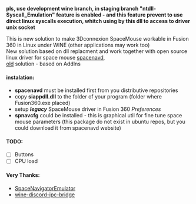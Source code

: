 **pls, use development wine branch, in staging branch "ntdll-Syscall_Emulation" feature is enabled - and this feature prevent to use direct linux syscalls execution, whitch using by this dll to access to driver unix socket**  

This is new solution to make 3Dconnexion SpaceMouse workable in Fusion 360 in Linux under WINE (other applications may work too)  
New solution based on dll replacment and work together with open source linux driver for space mouse [spacenavd](http://spacenav.sourceforge.net/),  
[old](https://github.com/DD1984/SpaceMouse_Fusion360_Wine/tree/master/AddIns) solution - based on AddIns


#### instalation:
* **spacenavd** must be installed first from you distributive repositories 
* copy **siappdll.dll** to the folder of your program (folder where Fusion360.exe placed)
* setup **_legacy_** SpaceMouse driver in Fusion 360 *Preferences*
* **spnavcfg** could be installed - this is graphical util for fine tune space mouse parameters (this package do not exist in ubuntu repos, but you could download it from spacenavd website)

#### TODO:
* [ ] Buttons
* [ ] CPU load

#### Very Thanks:
* [SpaceNavigatorEmulator](https://github.com/lukenuttall/SpaceNavigatorEmulator)
* [wine-discord-ipc-bridge](https://github.com/0e4ef622/wine-discord-ipc-bridge)

